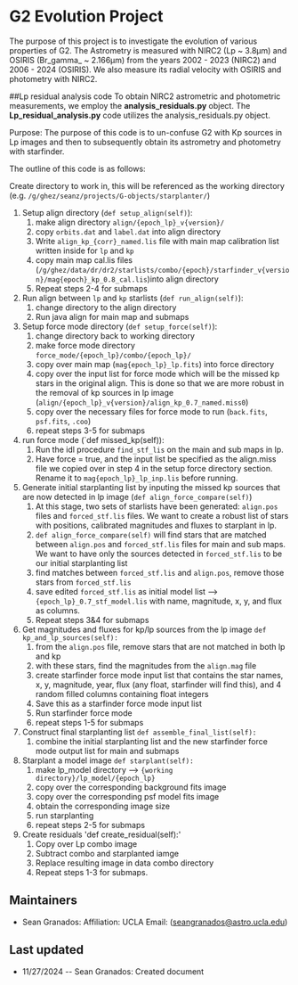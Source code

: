 # G2 Evolution Project
The purpose of this project is to investigate the evolution of various properties of G2. 
The Astrometry is measured with NIRC2 (Lp ~ 3.8µm) and OSIRIS (Br_gamma_ ~ 2.166µm) from the years 2002 - 2023 (NIRC2)
and 2006 - 2024 (OSIRIS). We also measure its radial velocity with OSIRIS and photometry with NIRC2. 




##Lp residual analysis code
To obtain NIRC2 astrometric and photometric measurements, we employ the **analysis_residuals.py** object.
The **Lp_residual_analysis.py** code utilizes the analysis_residuals.py object.

Purpose: The purpose of this code is to un-confuse G2 with Kp sources in Lp images and then to subsequently 
obtain its astrometry and photometry with starfinder. 


The outline of this code is as follows:

Create directory to work in, this will be referenced as the working directory (e.g. `/g/ghez/seanz/projects/G-objects/starplanter/`)

1. Setup align directory (`def setup_align(self)`):
	1. make align directory `align/{epoch_lp}_v{version}/`
	2. copy `orbits.dat` and `label.dat` into align directory
	3. Write `align_kp_{corr}_named.lis` file with main map calibration list written inside for `lp` and `kp`
	4. copy main map cal.lis files (`/g/ghez/data/dr/dr2/starlists/combo/{epoch}/starfinder_v{version}/mag{epoch}_kp_0.8_cal.lis`)into align directory
	5. Repeat steps 2-4 for submaps
2. Run align between `lp` and `kp` starlists (`def run_align(self)`):
	1. change directory to the align directory 
	2. Run java align for main map and submaps
3. Setup force mode directory (`def setup_force(self)`):
	1. change directory back to working directory
	2. make force mode directory `force_mode/{epoch_lp}/combo/{epoch_lp}/`
	3. copy over main map (`mag{epoch_lp}_lp.fits`) into force directory
	4. copy over the input list for force mode which will be the missed kp stars in the original align. This is done so that we are more robust in the removal of kp sources in lp image (`align/{epoch_lp}_v{version}/align_kp_0.7_named.miss0`)
	5. copy over the necessary files for force mode to run (`back.fits`, `psf.fits`, `.coo`)
	6. repeat steps 3-5 for submaps
4. run force mode (`def missed_kp(self)):
	1. Run the idl procedure `find_stf_lis` on the main and sub maps in lp. 
	2. Have force = true, and the input list be specified as the align.miss file we copied over in step 4 in the setup force directory section. Rename it to `mag{epoch_lp}_lp_inp.lis` before running.
5. Generate initial starplanting list by inputing the missed kp sources that are now detected in lp image (`def align_force_compare(self)`)
	1. At this stage, two sets of starlists have been generated: `align.pos` files and `forced_stf.lis` files. We want to create a robust list of stars with positions, calibrated magnitudes and fluxes to starplant in lp. 
	2. `def align_force_compare(self)` will find stars that are matched between `align.pos` and `forced_stf.lis` files for main and sub maps. We want to have only the sources detected in `forced_stf.lis` to be our initial starplanting list
	3. find matches between `forced_stf.lis` and `align.pos`, remove those stars from `forced_stf.lis`
	4. save edited `forced_stf.lis` as initial model list --> `{epoch_lp}_0.7_stf_model.lis` with name, magnitude, x, y, and flux as columns.
	5. Repeat steps 3&4 for submaps
6. Get magnitudes and fluxes for kp/lp sources from the lp image `def kp_and_lp_sources(self):`
	1. from the `align.pos` file, remove stars that are not matched in both lp and kp
	2. with these stars, find the magnitudes from the `align.mag` file
	3. create starfinder force mode input list that contains the star names, x, y, magnitude, year, flux (any float, starfinder will find this), and 4 random filled columns containing float integers
	4. Save this as a starfinder force mode input list
	5. Run starfinder force mode
	6. repeat steps 1-5 for submaps
7. Construct final starplanting list `def assemble_final_list(self):`
	1. combine the initial starplanting list and the new starfinder force mode output list for main and submaps
8. Starplant a model image `def starplant(self):`
	1. make lp_model directory --> `{working directory}/lp_model/{epoch_lp}`
	2. copy over the corresponding background fits image 
	3. copy over the corresponding psf model fits image
	4. obtain the corresponding image size
	5. run starplanting 
	6. repeat steps 2-5 for submaps
9. Create residuals 'def create_residual(self):'
	1. Copy over Lp combo image
	2. Subtract combo and starplanted iamge
	3. Replace resulting image in data combo directory
	4. Repeat steps 1-3 for submaps.
	
	
	





## Maintainers
- Sean Granados: 
	Affiliation: UCLA
	Email: (seangranados@astro.ucla.edu)


## Last updated
- 11/27/2024 -- Sean Granados: Created document